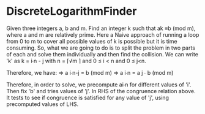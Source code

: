 # DiscreteLogarithmFinder

Given three integers a, b and m. Find an integer k such that ak ≡b (mod m), where a and m are relatively prime. Here a Naive approach of running a loop from 0 to m to cover all possible values of k is possible but it is time consuming. So, what we are going to do is to split the problem in two parts of  each and solve them individually and then find the collision. 
We can write 'k' as
k = i∙n - j with n = ⌈√m  ⌉ and 0 ≤ i < n and 0 ≤ j<n.

Therefore, we have:
⇒ a i∙n-j = b (mod m)
⇒ a i∙n = a j ∙ b (mod m)

Therefore, in order to solve, we precompute ai∙n for different values of 'i'. Then fix 'b' and tries values of 'j'. In RHS of the congruence relation above. It tests to see if congruence is satisfied for any value of 'j', using precomputed values of LHS.
